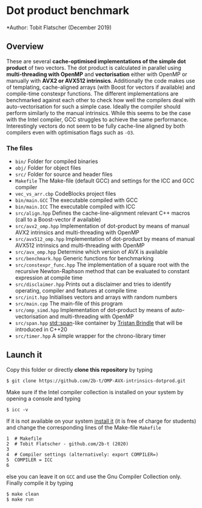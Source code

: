 # Dot product benchmark

*Author: Tobit Flatscher (December 2019)

## Overview
These are several **cache-optimised implementations of the simple dot product** of two vectors. The dot product is calculated in parallel using **multi-threading with OpenMP** and **vectorisation** either with OpenMP or manually with **AVX2 or AVX512 intrinsics**.
Additionally the code makes use of templating, cache-aligned arrays (with Boost for vectors if available) and compile-time constexpr functions.
The different implementations are benchmarked against each other to check how well the compilers deal with auto-vectorisation for such a simple case. Ideally the compiler should perform similarly to the manual intrinsics. While this seems to be the case with the Intel compiler, GCC struggles to achieve the same performance.
Interestingly vectors do not seem to be fully cache-line aligned by both compilers even with optimisation flags such as `-O3`.

### The files

- `bin/` Folder for compiled binaries
- `obj/` Folder for object files
- `src/` Folder for source and header files
- `Makefile` The Make-file (default GCC) and settings for the ICC and GCC compiler
- `vec_vs_arr.cbp` CodeBlocks project files
- `bin/main.GCC` The executable compiled with GCC
- `bin/main.ICC` The executable compiled with ICC
- `src/align.hpp` Defines the cache-line-alignment relevant C++ macros (call to a Boost-vector if available)
- `src/avx2_omp.hpp` Implementation of dot-product by means of manual AVX2 intrinsics and multi-threading with OpenMP
- `src/avx512_omp.hpp` Implementation of dot-product by means of manual AVX512 intrinsics and multi-threading with OpenMP
- `src/avx_omp.hpp` Determine which version of AVX is available
- `src/benchmark.hpp` Generic functions for benchmarking
- `src/constexpr_func.hpp` The implementation of a square root with the recursive Newton-Raphson method that can be evaluated to constant expression at compile time
- `src/disclaimer.hpp` Prints out a disclaimer and tries to identify operating, compiler and features at compile time
- `src/init.hpp` Initialises vectors and arrays with random numbers
- `src/main.cpp` The main-file of this program
- `src/omp_simd.hpp` Implementation of dot-product by means of auto-vectorisation and multi-threading with OpenMP
- `src/span.hpp` [std::span](https://en.cppreference.com/w/cpp/container/span)-like container by [Tristan Brindle](https://github.com/tcbrindle/span) that will be introduced in C++20
- `src/timer.hpp` A simple wrapper for the chrono-library timer


## Launch it
Copy this folder or directly **clone this repository** by typing
```
$ git clone https://github.com/2b-t/OMP-AVX-intrinsics-dotprod.git 
```
Make sure if the Intel compiler collection is installed on your system by opening a console and typing
```
$ icc -v
```
If it is not available on your system [install it](https://software.intel.com/en-us/compilers) (it is free of charge for students) and change the corresponding lines of the Make-file `Makefile`
```
1  # Makefile
2  # Tobit Flatscher - github.com/2b-t (2020)
3
4  # Compiler settings (alternatively: export COMPILER=)
5  COMPILER = ICC
6
```
else you can leave it on `GCC` and use the Gnu Compiler Collection only.
Finally compile it by typing
```
$ make clean
$ make run
```
